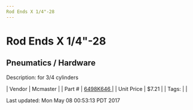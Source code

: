 ```yaml
---
Rod Ends X 1/4"-28
---
```


# Rod Ends X 1/4"-28
## Pneumatics / Hardware
Description: 	for 3/4 cylinders 

| Vendor | Mcmaster | 
| Part # | [6498K646 ](https://www.mcmaster.com/#6498K646 ) | 
| Unit Price | $7.21 | 
| Tags: |  | 

Last updated: Mon May 08 00:53:13 PDT 2017